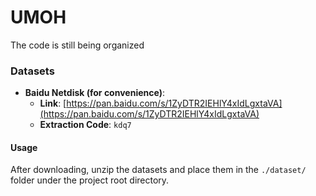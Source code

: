 # UMOH
The code is still being organized

### Datasets  
- **Baidu Netdisk (for convenience)**:  
  - **Link**: [https://pan.baidu.com/s/1ZyDTR2IEHlY4xIdLgxtaVA](https://pan.baidu.com/s/1ZyDTR2IEHlY4xIdLgxtaVA)  
  - **Extraction Code**: `kdq7`  
#### Usage  
After downloading, unzip the datasets and place them in the `./dataset/` folder under the project root directory.  

